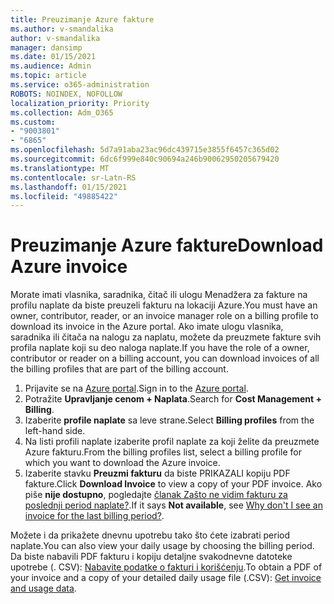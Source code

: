 ```yaml
---
title: Preuzimanje Azure fakture
ms.author: v-smandalika
author: v-smandalika
manager: dansimp
ms.date: 01/15/2021
ms.audience: Admin
ms.topic: article
ms.service: o365-administration
ROBOTS: NOINDEX, NOFOLLOW
localization_priority: Priority
ms.collection: Adm_O365
ms.custom:
- "9003801"
- "6865"
ms.openlocfilehash: 5d7a91aba23ac96dc439715e3855f6457c365d02
ms.sourcegitcommit: 6dc6f999e840c90694a246b90062950205679420
ms.translationtype: MT
ms.contentlocale: sr-Latn-RS
ms.lasthandoff: 01/15/2021
ms.locfileid: "49885422"
---
```

# <a name="download-azure-invoice"></a><span data-ttu-id="adf0d-102">Preuzimanje Azure fakture</span><span class="sxs-lookup"><span data-stu-id="adf0d-102">Download Azure invoice</span></span>

<span data-ttu-id="adf0d-103">Morate imati vlasnika, saradnika, čitač ili ulogu Menadžera za fakture na profilu naplate da biste preuzeli fakturu na lokaciji Azure.</span><span class="sxs-lookup"><span data-stu-id="adf0d-103">You must have an owner, contributor, reader, or an invoice manager role on a billing profile to download its invoice in the Azure portal.</span></span> <span data-ttu-id="adf0d-104">Ako imate ulogu vlasnika, saradnika ili čitača na nalogu za naplatu, možete da preuzmete fakture svih profila naplate koji su deo naloga naplate.</span><span class="sxs-lookup"><span data-stu-id="adf0d-104">If you have the role of a owner, contributor or reader on a billing account, you can download invoices of all the billing profiles that are part of the billing account.</span></span>

1. <span data-ttu-id="adf0d-105">Prijavite se na [Azure portal](https://portal.azure.com/).</span><span class="sxs-lookup"><span data-stu-id="adf0d-105">Sign in to the [Azure portal](https://portal.azure.com/).</span></span>
2. <span data-ttu-id="adf0d-106">Potražite **Upravljanje cenom + Naplata**.</span><span class="sxs-lookup"><span data-stu-id="adf0d-106">Search for **Cost Management + Billing**.</span></span>
3. <span data-ttu-id="adf0d-107">Izaberite **profile naplate** sa leve strane.</span><span class="sxs-lookup"><span data-stu-id="adf0d-107">Select **Billing profiles** from the left-hand side.</span></span>
4. <span data-ttu-id="adf0d-108">Na listi profili naplate izaberite profil naplate za koji želite da preuzmete Azure fakturu.</span><span class="sxs-lookup"><span data-stu-id="adf0d-108">From the billing profiles list, select a billing profile for which you want to download the Azure invoice.</span></span>
5. <span data-ttu-id="adf0d-109">Izaberite stavku **Preuzmi fakturu** da biste PRIKAZALI kopiju PDF fakture.</span><span class="sxs-lookup"><span data-stu-id="adf0d-109">Click **Download Invoice** to view a copy of your PDF invoice.</span></span> <span data-ttu-id="adf0d-110">Ako piše **nije dostupno**, pogledajte [članak Zašto ne vidim fakturu za poslednji period naplate?](https://docs.microsoft.com/azure/cost-management-billing/manage/download-azure-invoice-daily-usage-date).</span><span class="sxs-lookup"><span data-stu-id="adf0d-110">If it says **Not available**, see [Why don't I see an invoice for the last billing period?](https://docs.microsoft.com/azure/cost-management-billing/manage/download-azure-invoice-daily-usage-date).</span></span>

<span data-ttu-id="adf0d-111">Možete i da prikažete dnevnu upotrebu tako što ćete izabrati period naplate.</span><span class="sxs-lookup"><span data-stu-id="adf0d-111">You can also view your daily usage by choosing the billing period.</span></span> <span data-ttu-id="adf0d-112">Da biste nabavili PDF fakturu i kopiju detaljne svakodnevne datoteke upotrebe (. CSV): [Nabavite podatke o fakturi i korišćenju](https://docs.microsoft.com/azure/cost-management-billing/manage/download-azure-invoice-daily-usage-date).</span><span class="sxs-lookup"><span data-stu-id="adf0d-112">To obtain a PDF of your invoice and a copy of your detailed daily usage file (.CSV): [Get invoice and usage data](https://docs.microsoft.com/azure/cost-management-billing/manage/download-azure-invoice-daily-usage-date).</span></span>